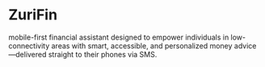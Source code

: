 # ZuriFin
mobile-first financial assistant designed to empower individuals in low-connectivity areas with smart, accessible, and personalized money advice—delivered straight to their phones via SMS.

